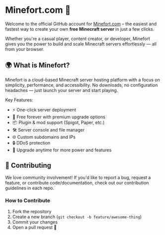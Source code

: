 # Minefort.com 🚀

Welcome to the official GitHub account for [Minefort.com](https://minefort.com) – the easiest and fastest way to create your own **free Minecraft server** in just a few clicks.

Whether you're a casual player, content creator, or developer, Minefort gives you the power to build and scale Minecraft servers effortlessly — all from your browser.

## 🌍 What is Minefort?

Minefort is a cloud-based Minecraft server hosting platform with a focus on simplicity, performance, and accessibility. No downloads, no configuration headaches — just launch your server and start playing.

Key Features:
- ⚡ One-click server deployment
- 💸 Free forever with premium upgrade options
- 📦 Plugin & mod support (Spigot, Paper, etc.)
- 🛠️ Server console and file manager
- 🌐 Custom subdomains and IPs
- 🔒 DDoS protection
- 🚀 Upgrade anytime for more power and features

## 🤝 Contributing

We love community involvement! If you'd like to report a bug, request a feature, or contribute code/documentation, check out our contribution guidelines in each repo.

### How to Contribute
1. Fork the repository
2. Create a new branch (`git checkout -b feature/awesome-thing`)
3. Commit your changes
4. Open a pull request 🚀